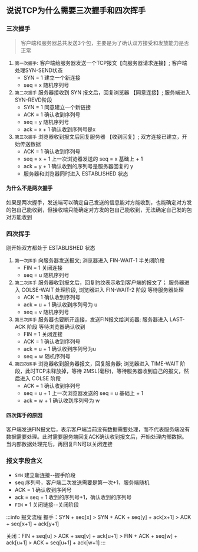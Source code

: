 ## 说说TCP为什么需要三次握手和四次挥手

### 三次握手
> 客户端和服务器总共发送3个包，主要是为了确认双方接受和发放能力是否正常

1. `第一次握手`: 客户端给服务器发送一个TCP报文【向服务器请求连接】; 客户端处理SYN-SEND状态
     - SYN = 1 建立一个新连接
     - seq = x 随机序列号
2. `第二次握手` 服务器接收到 SYN 报文后，回复浏览器 【同意连接】; 服务端进入 SYN-REVD阶段
     - SYN = 1 同意建立一个新链接
     - ACK = 1 确认收到序列号
     - seq = y 随机序列号
     - ack = x + 1 确认收到序列号是x
3. `第三次握手` 浏览器收到报文后回复服务器 【收到回复】; 双方连接已建立，开始传送数据
     - ACK = 1  确认收到序列号
     - seq = x + 1 上一次浏览器发送的 seq = x 基础上 + 1
     - ack = y + 1 确认收到的序列号是服务器回复的 y
     - 服务器和浏览器同时进入 ESTABLISHED 状态

#### 为什么不是两次握手
如果是两次握手，发送端可以确定自己发送的信息能对方能收到，也能确定对方发的包自己能收到，但接收端只能确定对方发的包自己能收到，无法确定自己发的包对方能收到

### 四次挥手
刚开始双方都处于 ESTABLISHED 状态

1. `第一次挥手` 向服务器发送报文; 浏览器进入 FIN-WAIT-1 半关闭阶段
     - FIN = 1 关闭连接
     - seq = u 随机序列号
2. `第二次挥手` 服务器收到报文后，回复豹纹表示收到客户端的报文了； 服务器进入 COLSE-WAIT 处理阶段, 浏览器进入 FIN-WAIT-2 阶段 等待服务器处理
     - ACK = 1 确认收到序列号
     - ack = u + 1 确认收到序列号为 u
     - seq = v 随机序列号
3. `第三次挥手` 服务器也要断开连接，发送FIN报文给浏览器; 服务器进入 LAST-ACK 阶段 等待浏览器确认收到
     - FIN = 1 关闭连接
     - ACK = 1 确认收到序列号
     - ack = u + 1 确认收到序列号为u
     - seq = w 随机序列号
4. `第四次挥手` 浏览器收到服务器报文，回复服务器; 浏览器进入 TIME-WAIT 阶段，此时TCP未释放掉，等待 2MSL(毫秒)，等待服务器收到自己的报文，然后进入 COLSE 阶段
     - ACK = 1 确认收到序列号
     - seq = u + 1 上一次浏览器发送的 seq = u 基础上 + 1
     - ack  = w + 1 确认收到序列号为 w

#### 四次挥手的原因
客户端发送FIN报文后，表示客户端当前没有数据需要处理，而不代表服务端没有数据需要处理。此时需要服务端回复ACK确认收到报文后，开始处理内部数据。当内部数据处理完后，再回复FIN可以关闭连接


### 报文字段含义
- `SYN` 建立新连接--握手阶段
- seq 序列号，客户端二次发送需要是第一次+1，服务端随机
- ACK = 1 确认收到序列号
- ack = seq + 1 收到的序列号+1，确认收到的序列号
- `FIN` = 1 关闭链接--关闭阶段

:::info 报文流程
握手：SYN + seq[x] > SYN + ACK + seq[y] + ack[x+1] > ACK + seq[x+1] + ack[y+1]

关闭：FIN + seq[u] > ACK + seq[v] + ack[u+1] > FIN + ACK + seq[w] + ack[u+1] > ACK + seq[u+1] + ack[w+1]
:::